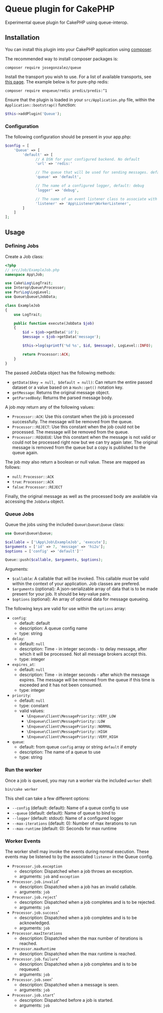 # Queue plugin for CakePHP

Experimental queue plugin for CakePHP using queue-interop.

## Installation

You can install this plugin into your CakePHP application using [composer](https://getcomposer.org).

The recommended way to install composer packages is:

```shell
composer require josegonzalez/queue
```

Install the transport you wish to use. For a list of available transports, see [this page](https://php-enqueue.github.io/transport). The example below is for pure-php redis:

```shell
composer require enqueue/redis predis/predis:^1
```

Ensure that the plugin is loaded in your `src/Application.php` file, within the `Application::bootstrap()` function:

```php
$this->addPlugin('Queue');
```

### Configuration

The following configuration should be present in your app.php:

```php
$config = [
    'Queue' => [
        'default' => [
              // A DSN for your configured backend. No default
              'url' => 'redis:'

              // The queue that will be used for sending messages. default: default
              'queue' => 'default',

              // The name of a configured logger, default: debug
              'logger' => 'debug',

              // The name of an event listener class to associate with the worker
              'listener' => 'App\Listener\WorkerListener',
        ]
    ]
];
```

## Usage

### Defining Jobs

Create a Job class:

```php
<?php
// src/Job/ExampleJob.php
namespace App\Job;

use Cake\Log\LogTrait;
use Interop\Queue\Processor;
use Psr\Log\LogLevel;
use Queue\Queue\JobData;

class ExampleJob
{
    use LogTrait;

    public function execute(JobData $job)
    {
        $id = $job->getData('id');
        $message = $job->getData('message');

        $this->log(sprintf('%d %s', $id, $message), LogLevel::INFO);

        return Processor::ACK;
    }
}
```

The passed JobData object has the following methods:

- `getData($key = null, $default = null)`: Can return the entire passed dataset or a value based on a `Hash::get()` notation key.
- `getMessage`: Returns the original message object.
- `getParsedBody`: Returns the parsed message body.

A job _may_ return any of the following values:

- `Processor::ACK`: Use this constant when the job is processed successfully. The message will be removed from the queue.
- `Processor::REJECT`: Use this constant when the job could not be processed. The message will be removed from the queue.
- `Processor::REQUEUE`: Use this constant when the message is not valid or could not be processed right now but we can try again later. The original message is removed from the queue but a copy is published to the queue again.

The job _may_ also return a boolean or null value. These are mapped as follows:

- `null`: `Processor::ACK`
- `true`: `Processor::ACK`
- `false`: `Processor::REJECT`

Finally, the original message as well as the processed body are available via accessing the `JobData` object.

### Queue Jobs

Queue the jobs using the included `Queue\Queue\Queue` class:

```php
use Queue\Queue\Queue;

$callable = ['\App\Job\ExampleJob', 'execute'];
$arguments = ['id' => 7, 'message' => 'hi2u'];
$options = ['config' => 'default']''

Queue::push($callable, $arguments, $options);
```

Arguments:
  - `$callable`: A callable that will be invoked. This callable _must_ be valid within the context of your application. Job classes are prefered.
  - `$arguments` (optional): A json-serializable array of data that is to be made present for your job. It should be key-value pairs.
  - `$options` (optional): An array of optional data for message queueing.

The following keys are valid for use within the `options` array:

- `config`:
  - default: default
  - description: A queue config name
  - type: string
- `delay`:
  - default: `null`
  - description: Time - in integer seconds - to delay message, after which it will be processed. Not all message brokers accept this.
  - type: integer
- `expires_at`:
  - default: `null`
  - description: Time - in integer seconds - after which the message expires. The message will be removed from the queue if this time is exceeded and it has not been consumed.
  - type: integer
- `priority`:
  - default: `null`
  - type: constant
  - valid values:
    - `\Enqueue\Client\MessagePriority::VERY_LOW`
    - `\Enqueue\Client\MessagePriority::LOW`
    - `\Enqueue\Client\MessagePriority::NORMAL`
    - `\Enqueue\Client\MessagePriority::HIGH`
    - `\Enqueue\Client\MessagePriority::VERY_HIGH`
- `queue`:
  - default: from queue `config` array or string `default` if empty
  - description: The name of a queue to use
  - type: string  

### Run the worker

Once a job is queued, you may run a worker via the included `worker` shell:

```shell
bin/cake worker
```

This shell can take a few different options:

- `--config` (default: default): Name of a queue config to use
- `--queue` (default: default): Name of queue to bind to
- `--logger` (default: stdout): Name of a configured logger
- `--max-iterations` (default: 0): Number of max iterations to run
- `--max-runtime` (default: 0): Seconds for max runtime

### Worker Events

The worker shell may invoke the events during normal execution. These events may be listened to by the associated `listener` in the Queue config.

- `Processor.job.exception`
  - description: Dispatched when a job throws an exception.
  - arguments: `job` and `exception`
- `Processor.job.invalid`'
  - description: Dispatched when a job has an invalid callable.
  - arguments: `job`
- `Processor.job.reject`'
  - description: Dispatched when a job completes and is to be rejected.
  - arguments: `job`
- `Processor.job.success`'
  - description: Dispatched when a job completes and is to be acknowledged.
  - arguments: `job`
- `Processor.maxIterations`
  - description: Dispatched when the max number of iterations is reached.
- `Processor.maxRuntime`
  - description: Dispatched when the max runtime is reached.
- `Processor.job.failure`'
  - description: Dispatched when a job completes and is to be requeued.
  - arguments: `job`
- `Processor.job.seen`'
  - description: Dispatched when a message is seen.
  - arguments: `job`
- `Processor.job.start`'
  - description: Dispatched before a job is started.
  - arguments: `job`
